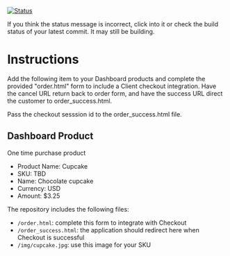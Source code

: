 [![Status](https://img.shields.io/badge/status-SUBMITTABLE%20COMMIT:%208f131e8dfbd71b4c57695c4d5010d17256780803-brightgreen.svg)](https://github.com/crowdbotics-challenges/bakery_scaffold_9r9W8YFP2vUae9qv/commit/8f131e8dfbd71b4c57695c4d5010d17256780803)





If you think the status message is incorrect, click into it or check the build status of your latest commit. It may still be building.

# Instructions 

Add the following item to your Dashboard products and complete the provided "order.html" form to include a Client checkout integration. Have the cancel URL return back to order form, and have the success URL direct the customer to order_success.html. 

Pass the checkout sesssion id to the order_success.html file.

## Dashboard Product
One time purchase product
* Product Name: Cupcake
* SKU: TBD
* Name: Chocolate cupcake
* Currency: USD
* Amount: $3.25

The repository includes the following files:
* `/order.html`: complete this form to integrate with Checkout
* `/order_success.html`: the application should redirect here when Checkout is successful
* `/img/cupcake.jpg`: use this image for your SKU
